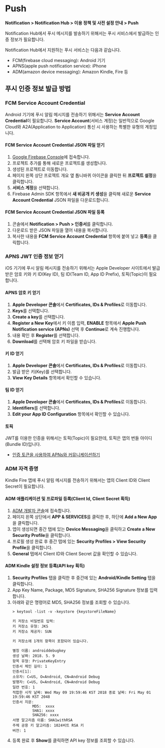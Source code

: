 <style>
.page__rnb .lst_rnb_item .rnb_item:first-of-type a {
    display: inline !important;
}
</style>
<h1>Push</h1>

**Notification > Notification Hub > 이용 정책 및 사전 설정 안내 > Push**

Notification Hub에서 푸시 메시지를 발송하기 위해서는 푸시 서비스에서 발급하는 인증 정보가 필요합니다.

Notification Hub에서 지원하는 푸시 서비스는 다음과 같습니다.
* FCM(firebase cloud messaging): Android 기기 
* APNS(apple push notification service): iPhone
* ADM(amazon device messaging): Amazon Kindle, Fire 등

## 푸시 인증 정보 발급 방법

<span id="get-fcm-service-account-credential"></span>

### FCM Service Account Credential
Android 기기에 푸시 알림 메시지를 전송하기 위해서는 **Service Account Credential**이 필요합니다.
**Service Account**(서비스 계정)는 일반적으로 Google Cloud와  A2A(Application to Application) 통신 시 사용하는 특별한 유형의 계정입니다.

#### FCM Service Account Credential JSON 파일 얻기
1. [Google Firebase Console](https://console.firebase.google.com)에 접속합니다.
2. 프로젝트 추가를 통해 새로운 프로젝트를 생성합니다.
3. 생성된 프로젝트로 이동합니다.
4. 페이지 왼쪽 상단 프로젝트 개요 옆 톱니바퀴 아이콘을 클릭한 뒤 **프로젝트 설정**을 클릭합니다.
5. **서비스 계정**을 선택합니다.
6. Firebase Admin SDK 항목에서 **새 비공개 키 생성**을 클릭해 새로운 **Service Account Credential** JSON 파일을 다운로드합니다.

#### FCM Service Account Credential JSON 파일 등록
1. 콘솔에서 **Notification > Push > 인증서**를 클릭합니다.
2. 다운로드 받은 JSON 파일을 열어 내용을 복사합니다.
3. 복사한 내용을 **FCM Service Account Credential** 항목에 붙여 넣고 **등록**을 클릭합니다.

<span id="get-apns-jwt"></span>

### APNS JWT 인증 정보 얻기
iOS 기기에 푸시 알림 메시지를 전송하기 위해서는 Apple Developer 사이트에서 발급 받은 암호 키와 키 ID(Key ID), 팀 ID(Team ID, App ID Prefix), 토픽(Topic)이 필요합니다.

#### APNS 암호 키 얻기
1. **Apple Developer 콘솔**에서 **Certificates, IDs & Profiles**로 이동합니다.
2. **Keys**를 선택합니다.
3. **Create a key**를 선택합니다.
4. **Register a New Key**에서 키 이름 입력, **ENABLE** 항목에서 **Apple Push Notification service (APNs)** 선택 후 **Continue**로 계속 진행합니다.
5. 내용 확인 후 **Register**를 선택합니다.
6. **Download**를 선택해 암호 키 파일을 받습니다.

#### 키 ID 얻기
1. **Apple Developer 콘솔**에서 **Certificates, IDs & Profiles**로 이동합니다.
2. 발급 받은 키(Key)를 선택합니다.
3. **View Key Details** 항목에서 확인할 수 있습니다.

#### 팀 ID 얻기
1. **Apple Developer 콘솔**에서 **Certificates, IDs & Profiles**로 이동합니다.
2. **Identifiers**를 선택합니다.
3. **Edit your App ID Configuration** 항목에서 확인할 수 있습니다.

#### 토픽
JWT를 이용한 인증을 위해서는 토픽(Topic)이 필요한데, 토픽은 앱의 번들 아이디(Bundle ID)입니다.


* [인증 토큰을 사용하여 APNs와 커뮤니케이션하기](https://developer.apple.com/kr/help/account/configure-app-capabilities/communicate-with-apns-using-authentication-tokens)


<span id="get-adm-credential"></span>

### ADM 자격 증명

Kindle Fire 앱에 푸시 알림 메시지를 전송하기 위해서는 앱의 Client ID와 Client Secret이 필요합니다.

#### ADM 애플리케이션 및 프로파일 등록(Client Id, Client Secret 획득)
1. [ADM 개발자 콘솔](https://developer.amazon.com/home.html)에 접속합니다.
2. 페이지 왼쪽 상단에서 **APP & SERVICES**를 클릭한 후, 하단에 **Add a New App**을 클릭합니다.
3. 앱이 생성되면 중간 탭에 있는 **Device Messaging**을 클릭하고 **Create a New Security Profile**을 클릭합니다.
4. 프로필 생성 완료 후 중간 탭에 있는 **Security Profiles > View Security Profile**을 클릭합니다.
5. **General** 탭에서 Client ID와 Client Secret 값을 확인할 수 있습니다.

#### ADM Kindle 설정 정보 등록(API key 획득)
1. **Security Profiles** 탭을 클릭한 후 중간에 있는 **Android/Kindle Setting** 탭을 클릭합니다.
2. App Key Name, Package, MD5 Signature, SHA256 Signature 정보를 입력합니다.
3. 아래와 같은 명령어로 MD5, SHA256 정보를 조회할 수 있습니다.
    ```
    > keytool -list -v -keystore {keystoreFileName}
    
    키 저장소 비밀번호 입력:
    키 저장소 유형: JKS
    키 저장소 제공자: SUN
    
    키 저장소에 1개의 항목이 포함되어 있습니다.
    
    별칭 이름: androiddebugkey
    생성 날짜: 2018. 5. 9
    항목 유형: PrivateKeyEntry
    인증서 체인 길이: 1
    인증서[1]:
    소유자: C=US, O=Android, CN=Android Debug
    발행자: C=US, O=Android, CN=Android Debug
    일련 번호: 1
    적합한 시작 날짜: Wed May 09 19:59:46 KST 2018 종료 날짜: Fri May 01 19:59:46 KST 2048
    인증서 지문:
             MD5:  xxxx
             SHA1: xxxx
             SHA256: xxxx
    서명 알고리즘 이름: SHA1withRSA
    주체 공용 키 알고리즘: 1024비트 RSA 키
    버전: 1
    ```
4. 등록 완료 후 **Show**를 클릭하면 API key 정보를 조회할 수 있습니다.

